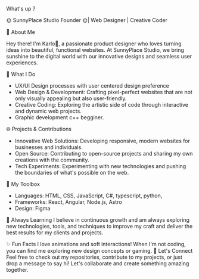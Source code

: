 What's up ?

🌞 SunnyPlace Studio Founder 🌞| Web Designer | Creative Coder

🚀 About Me

Hey there! I'm Karlo🤪, a passionate product designer who loves turning ideas into beautiful, functional websites. At SunnyPlace Studio, we bring sunshine to the digital world with our innovative designs and seamless user experiences.

🌟 What I Do
- UX/UI Design processes with user centered design preference
- Web Design & Development: Crafting pixel-perfect websites that are not only visually appealing but also user-friendly.
- Creative Coding: Exploring the artistic side of code through interactive and dynamic web projects.
- Graphic development c++ begginer.

🌐 Projects & Contributions
- Innovative Web Solutions: Developing responsive, modern websites for businesses and individuals.
- Open Source: Contributing to open-source projects and sharing my own creations with the community.
- Tech Experiments: Experimenting with new technologies and pushing the boundaries of what's possible on the web.

🎨 My Toolbox
- Languages: HTML, CSS, JavaScript, C#, typescript, python, 
- Frameworks: React, Angular, Node.js, Astro
- Design: Figma

🌱 Always Learning
I believe in continuous growth and am always exploring new technologies, tools, and techniques to improve my craft and deliver the best results for my clients and projects.

✨ Fun Facts
I love animations and soft interactions!
When I'm not coding, you can find me exploring new design concepts or gaming.
🤝 Let's Connect
Feel free to check out my repositories, contribute to my projects, or just drop a message to say hi! Let's collaborate and create something amazing together.

